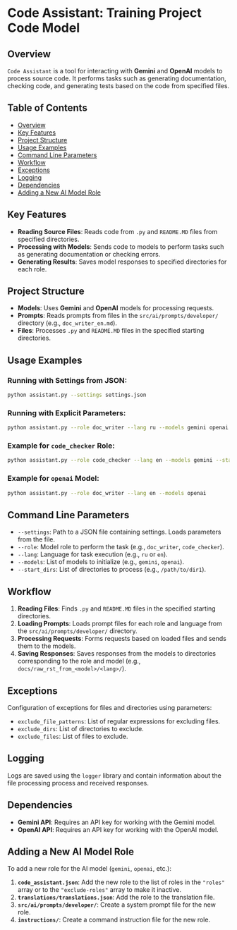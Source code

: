 # Code Assistant: Training Project Code Model

## Overview

`Code Assistant` is a tool for interacting with **Gemini** and **OpenAI** models to process source code. It performs tasks such as generating documentation, checking code, and generating tests based on the code from specified files.

## Table of Contents

* [Overview](#overview)
* [Key Features](#key-features)
* [Project Structure](#project-structure)
* [Usage Examples](#usage-examples)
* [Command Line Parameters](#command-line-parameters)
* [Workflow](#workflow)
* [Exceptions](#exceptions)
* [Logging](#logging)
* [Dependencies](#dependencies)
* [Adding a New AI Model Role](#adding-a-new-ai-model-role)


## Key Features

* **Reading Source Files**: Reads code from `.py` and `README.MD` files from specified directories.
* **Processing with Models**: Sends code to models to perform tasks such as generating documentation or checking errors.
* **Generating Results**: Saves model responses to specified directories for each role.

## Project Structure

* **Models**: Uses **Gemini** and **OpenAI** models for processing requests.
* **Prompts**: Reads prompts from files in the `src/ai/prompts/developer/` directory (e.g., `doc_writer_en.md`).
* **Files**: Processes `.py` and `README.MD` files in the specified starting directories.

## Usage Examples

### Running with Settings from JSON:

```bash
python assistant.py --settings settings.json
```

### Running with Explicit Parameters:

```bash
python assistant.py --role doc_writer --lang ru --models gemini openai --start_dirs /path/to/dir1 /path/to/dir2
```

### Example for `code_checker` Role:

```bash
python assistant.py --role code_checker --lang en --models gemini --start_dirs /path/to/dir
```

### Example for `openai` Model:

```bash
python assistant.py --role doc_writer --lang en --models openai
```

## Command Line Parameters

* `--settings`: Path to a JSON file containing settings. Loads parameters from the file.
* `--role`: Model role to perform the task (e.g., `doc_writer`, `code_checker`).
* `--lang`: Language for task execution (e.g., `ru` or `en`).
* `--models`: List of models to initialize (e.g., `gemini`, `openai`).
* `--start_dirs`: List of directories to process (e.g., `/path/to/dir1`).


## Workflow

1. **Reading Files**: Finds `.py` and `README.MD` files in the specified starting directories.
2. **Loading Prompts**: Loads prompt files for each role and language from the `src/ai/prompts/developer/` directory.
3. **Processing Requests**: Forms requests based on loaded files and sends them to the models.
4. **Saving Responses**: Saves responses from the models to directories corresponding to the role and model (e.g., `docs/raw_rst_from_<model>/<lang>/`).

## Exceptions

Configuration of exceptions for files and directories using parameters:
* `exclude_file_patterns`: List of regular expressions for excluding files.
* `exclude_dirs`: List of directories to exclude.
* `exclude_files`: List of files to exclude.

## Logging

Logs are saved using the `logger` library and contain information about the file processing process and received responses.

## Dependencies

* **Gemini API**: Requires an API key for working with the Gemini model.
* **OpenAI API**: Requires an API key for working with the OpenAI model.


## Adding a New AI Model Role

To add a new role for the AI model (`gemini`, `openai`, etc.):

1. **`code_assistant.json`**:
   Add the new role to the list of roles in the `"roles"` array or to the `"exclude-roles"` array to make it inactive.  
2. **`translations/translations.json`**: Add the role to the translation file.
3. **`src/ai/prompts/developer/`**: Create a system prompt file for the new role.
4. **`instructions/`**: Create a command instruction file for the new role.